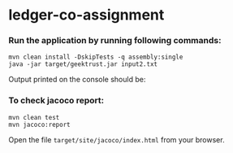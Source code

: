 # ledger-co-assignment

### Run the application by running following commands:

```shell
mvn clean install -DskipTests -q assembly:single
java -jar target/geektrust.jar input2.txt
```

Output printed on the console should be:


### To check jacoco report:

```shell
mvn clean test
mvn jacoco:report 
```

Open the file `target/site/jacoco/index.html` from your browser.

